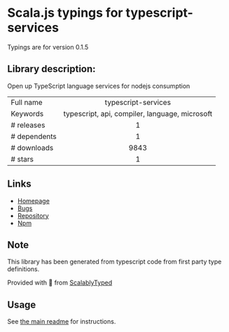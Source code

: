 
# Scala.js typings for typescript-services

Typings are for version 0.1.5

## Library description:
Open up TypeScript language services for nodejs consumption

|                    |                 |
| ------------------ | :-------------: |
| Full name          | typescript-services |
| Keywords           | typescript, api, compiler, language, microsoft |
| # releases         | 1 |
| # dependents       | 1 |
| # downloads        | 9843 |
| # stars            | 1 |

## Links
- [Homepage](https://github.com/basarat/typescript-services)
- [Bugs](https://github.com/basarat/typescript-services/issues)
- [Repository](https://github.com/basarat/typescript-services)
- [Npm](https://www.npmjs.com/package/typescript-services)
    


## Note
This library has been generated from typescript code from first party type definitions.

Provided with :purple_heart: from [ScalablyTyped](https://github.com/oyvindberg/ScalablyTyped)

## Usage
See [the main readme](../../readme.md) for instructions.


